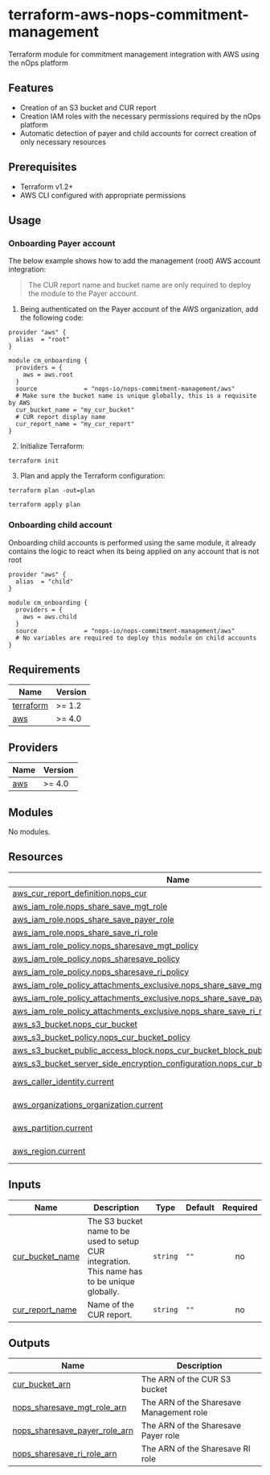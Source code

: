 # terraform-aws-nops-commitment-management
Terraform module for commitment management integration with AWS using the nOps platform

## Features
- Creation of an S3 bucket and CUR report
- Creation IAM roles with the necessary permissions required by the nOps platform
- Automatic detection of payer and child accounts for correct creation of only necessary resources

## Prerequisites

- Terraform v1.2+
- AWS CLI configured with appropriate permissions

## Usage

### Onboarding Payer account

The below example shows how to add the management (root) AWS account integration:

> The CUR report name and bucket name are only required to deploy the module to the Payer account.


1. Being authenticated on the Payer account of the AWS organization, add the following code:
```hcl
provider "aws" {
  alias  = "root"
}

module cm_onboarding {
  providers = {
    aws = aws.root
  }
  source             = "nops-io/nops-commitment-management/aws"
  # Make sure the bucket name is unique globally, this is a requisite by AWS
  cur_bucket_name = "my_cur_bucket"
  # CUR report display name
  cur_report_name = "my_cur_report"
}
```

2. Initialize Terraform:

```
terraform init
```


3. Plan and apply the Terraform configuration:

```
terraform plan -out=plan

terraform apply plan
```


### Onboarding child account

Onboarding child accounts is performed using the same module, it already contains the logic to react when its being applied on any account that is not root
```hcl
provider "aws" {
  alias  = "child"
}

module cm_onboarding {
  providers = {
    aws = aws.child
  }
  source             = "nops-io/nops-commitment-management/aws"
  # No variables are required to deploy this module on child accounts
}

```

<!-- BEGIN_TF_DOCS -->
## Requirements

| Name | Version |
|------|---------|
| <a name="requirement_terraform"></a> [terraform](#requirement\_terraform) | >= 1.2 |
| <a name="requirement_aws"></a> [aws](#requirement\_aws) | >= 4.0 |

## Providers

| Name | Version |
|------|---------|
| <a name="provider_aws"></a> [aws](#provider\_aws) | >= 4.0 |

## Modules

No modules.

## Resources

| Name | Type |
|------|------|
| [aws_cur_report_definition.nops_cur](https://registry.terraform.io/providers/hashicorp/aws/latest/docs/resources/cur_report_definition) | resource |
| [aws_iam_role.nops_share_save_mgt_role](https://registry.terraform.io/providers/hashicorp/aws/latest/docs/resources/iam_role) | resource |
| [aws_iam_role.nops_share_save_payer_role](https://registry.terraform.io/providers/hashicorp/aws/latest/docs/resources/iam_role) | resource |
| [aws_iam_role.nops_share_save_ri_role](https://registry.terraform.io/providers/hashicorp/aws/latest/docs/resources/iam_role) | resource |
| [aws_iam_role_policy.nops_sharesave_mgt_policy](https://registry.terraform.io/providers/hashicorp/aws/latest/docs/resources/iam_role_policy) | resource |
| [aws_iam_role_policy.nops_sharesave_policy](https://registry.terraform.io/providers/hashicorp/aws/latest/docs/resources/iam_role_policy) | resource |
| [aws_iam_role_policy.nops_sharesave_ri_policy](https://registry.terraform.io/providers/hashicorp/aws/latest/docs/resources/iam_role_policy) | resource |
| [aws_iam_role_policy_attachments_exclusive.nops_share_save_mgt_managed_policies](https://registry.terraform.io/providers/hashicorp/aws/latest/docs/resources/iam_role_policy_attachments_exclusive) | resource |
| [aws_iam_role_policy_attachments_exclusive.nops_share_save_payer_managed_policies](https://registry.terraform.io/providers/hashicorp/aws/latest/docs/resources/iam_role_policy_attachments_exclusive) | resource |
| [aws_iam_role_policy_attachments_exclusive.nops_share_save_ri_managed_policies](https://registry.terraform.io/providers/hashicorp/aws/latest/docs/resources/iam_role_policy_attachments_exclusive) | resource |
| [aws_s3_bucket.nops_cur_bucket](https://registry.terraform.io/providers/hashicorp/aws/latest/docs/resources/s3_bucket) | resource |
| [aws_s3_bucket_policy.nops_cur_bucket_policy](https://registry.terraform.io/providers/hashicorp/aws/latest/docs/resources/s3_bucket_policy) | resource |
| [aws_s3_bucket_public_access_block.nops_cur_bucket_block_public_access](https://registry.terraform.io/providers/hashicorp/aws/latest/docs/resources/s3_bucket_public_access_block) | resource |
| [aws_s3_bucket_server_side_encryption_configuration.nops_cur_bucket_encryption](https://registry.terraform.io/providers/hashicorp/aws/latest/docs/resources/s3_bucket_server_side_encryption_configuration) | resource |
| [aws_caller_identity.current](https://registry.terraform.io/providers/hashicorp/aws/latest/docs/data-sources/caller_identity) | data source |
| [aws_organizations_organization.current](https://registry.terraform.io/providers/hashicorp/aws/latest/docs/data-sources/organizations_organization) | data source |
| [aws_partition.current](https://registry.terraform.io/providers/hashicorp/aws/latest/docs/data-sources/partition) | data source |
| [aws_region.current](https://registry.terraform.io/providers/hashicorp/aws/latest/docs/data-sources/region) | data source |

## Inputs

| Name | Description | Type | Default | Required |
|------|-------------|------|---------|:--------:|
| <a name="input_cur_bucket_name"></a> [cur\_bucket\_name](#input\_cur\_bucket\_name) | The S3 bucket name to be used to setup CUR integration. This name has to be unique globally. | `string` | `""` | no |
| <a name="input_cur_report_name"></a> [cur\_report\_name](#input\_cur\_report\_name) | Name of the CUR report. | `string` | `""` | no |

## Outputs

| Name | Description |
|------|-------------|
| <a name="output_cur_bucket_arn"></a> [cur\_bucket\_arn](#output\_cur\_bucket\_arn) | The ARN of the CUR S3 bucket |
| <a name="output_nops_sharesave_mgt_role_arn"></a> [nops\_sharesave\_mgt\_role\_arn](#output\_nops\_sharesave\_mgt\_role\_arn) | The ARN of the Sharesave Management role |
| <a name="output_nops_sharesave_payer_role_arn"></a> [nops\_sharesave\_payer\_role\_arn](#output\_nops\_sharesave\_payer\_role\_arn) | The ARN of the Sharesave Payer role |
| <a name="output_nops_sharesave_ri_role_arn"></a> [nops\_sharesave\_ri\_role\_arn](#output\_nops\_sharesave\_ri\_role\_arn) | The ARN of the Sharesave RI role |
<!-- END_TF_DOCS -->
